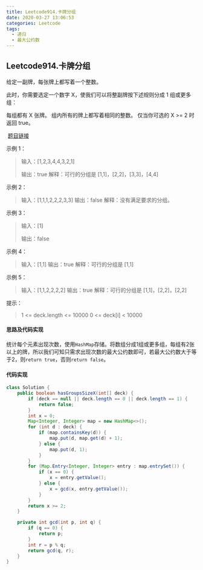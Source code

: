 ```yaml
---
title: Leetcode914.卡牌分组
date: 2020-03-27 13:06:53
categories: Leetcode
tags:
  - 递归
  - 最大公约数
---
```


## Leetcode914.卡牌分组

给定一副牌，每张牌上都写着一个整数。

此时，你需要选定一个数字 X，使我们可以将整副牌按下述规则分成 1 组或更多组：

每组都有 X 张牌。
组内所有的牌上都写着相同的整数。
仅当你可选的 X >= 2 时返回 true。

 [题目链接](https://leetcode-cn.com/problems/x-of-a-kind-in-a-deck-of-cards)

<!--more-->

示例 1：

> 输入：[1,2,3,4,4,3,2,1]
>
> 输出：true
> 解释：可行的分组是 [1,1]，[2,2]，[3,3]，[4,4]

示例 2：

> 输入：[1,1,1,2,2,2,3,3]
> 输出：false
> 解释：没有满足要求的分组。

示例 3：

> 输入：[1]
>
> 输出：false

示例 4：

> 输入：[1,1]
> 输出：true
> 解释：可行的分组是 [1,1]

示例 5：

> 输入：[1,1,2,2,2,2]
> 输出：true
> 解释：可行的分组是 [1,1]，[2,2]，[2,2]

提示：

> 1 <= deck.length <= 10000
> 0 <= deck[i] < 10000

#### 思路及代码实现

统计每个元素出现次数，使用`HashMap`存储。将数组分成1组或更多组，每组有2张以上的牌，所以我们可知只需求出现次数的最大公约数即可，若最大公约数大于等于2，则`return true`，否则`return false`。

#### 代码实现

```java
class Solution {
    public boolean hasGroupsSizeX(int[] deck) {
        if (deck == null || deck.length == 0 || deck.length == 1) {
            return false;
        }
        int x = 0;
        Map<Integer, Integer> map = new HashMap<>();
        for (int d : deck) {
            if (map.containsKey(d)) {
                map.put(d, map.get(d) + 1);
            } else {
                map.put(d, 1);
            }
        }
        for (Map.Entry<Integer, Integer> entry : map.entrySet()) {
            if (x == 0) {
                x = entry.getValue();
            } else {
                x = gcd(x, entry.getValue());
            }
        }
        return x >= 2;
    }

    private int gcd(int p, int q) {
        if (q == 0) {
            return p;
        }
        int r = p % q;
        return gcd(q, r);
    }
}
```


